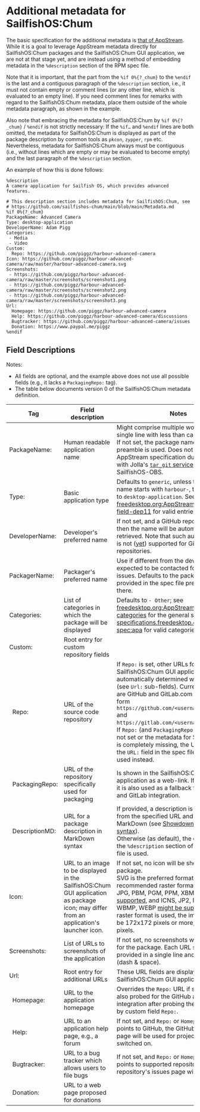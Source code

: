 # Additional metadata for SailfishOS:Chum

The basic specification for the additional metadata is [that of AppStream](https://freedesktop.org/software/appstream/docs/chap-Metadata.html#spec-component-filespec).
While it is a goal to leverage AppStream metadata directly for SailfishOS:Chum packages and the SailfishOS:Chum GUI application, we are not at that stage yet, and are instead using a method of embedding metadata in the `%description` section of the RPM spec file.

Note that it is important, that the part from the `%if 0%{?_chum}` to the `%endif` is the last and a contiguous paragraph of the `%description` section, i.e., it must not contain empty or comment lines (or any other line, which is evaluated to an empty line).
If you need comment lines for remarks with regard to the SailfishOS:Chum metadata, place them outside of the whole metadata paragraph, as shown in the example.

Also note that embracing the metadata for SailfishOS:Chum by `%if 0%{?_chum}` / `%endif` is not strictly necessary: If the `%if…` and `%endif` lines are both omitted, the metadata for SailfishOS:Chum is displayed as part of the package description by common tools as `pkcon`, `zypper`, `rpm` etc.
Nevertheless, metadata for SailfishOS:Chum always must be contiguous (i.e., without lines which are empty or may be evaluated to become empty) and the last paragraph of the `%description` section.

An example of how this is done follows:
```
%description
A camera application for Sailfish OS, which provides advanced features. 

# This description section includes metadata for SailfishOS:Chum, see
# https://github.com/sailfishos-chum/main/blob/main/Metadata.md
%if 0%{?_chum}
PackageName: Advanced Camera
Type: desktop-application
DeveloperName: Adam Pigg
Categories:
 - Media
 - Video
Custom:
  Repo: https://github.com/piggz/harbour-advanced-camera
Icon: https://github.com/piggz/harbour-advanced-camera/raw/master/harbour-advanced-camera.svg
Screenshots:
 - https://github.com/piggz/harbour-advanced-camera/raw/master/screenshots/screenshot1.png
 - https://github.com/piggz/harbour-advanced-camera/raw/master/screenshots/screenshot2.png
 - https://github.com/piggz/harbour-advanced-camera/raw/master/screenshots/screenshot3.png
Url:
  Homepage: https://github.com/piggz/harbour-advanced-camera
  Help: https://github.com/piggz/harbour-advanced-camera/discussions
  Bugtracker: https://github.com/piggz/harbour-advanced-camera/issues
  Donation: https://www.paypal.me/piggz
%endif
```

## Field Descriptions
Notes:
* All fields are optional, and the example above does not use all possible fields (e.g., it lacks a `PackagingRepo:` tag).
* The table below documents version 0 of the SailfishOS:Chum metadata definition.

| Tag                        | Field description                                          | Notes |
| -------------------------- | ---------------------------------------------------------- | ----- |
| PackageName:               | Human readable application name                            | Might comprise multiple words, must be a single line with less than ca. 24 characters.  If not set, the package name in the spec file preamble is used.  Does not follow AppStream specification due to conflicting with Jolla's [`tar_git` service](https://github.com/MeeGoIntegration/obs-service-tar-git) used by SailfishOS-OBS. |
| Type:                      | Basic application type                                     | Defaults to `generic`, unless the package name starts with `harbour-`, then it defaults to `desktop-application`.  See [freedesktop.org:AppStream-docs:YAML-field-dep11](https://www.freedesktop.org/software/appstream/docs/sect-AppStream-YAML.html#field-dep11-type) for valid entries. |
| DeveloperName:             | Developer's preferred name                                 | If not set, and a GitHub repository is set, then the name will be automatically retrieved.  Note that such automatic retrieval is not ([yet](https://github.com/sailfishos-chum/main/issues/81)) supported for GitLab repositories. |
| PackagerName:              | Packager's preferred name                                  | Use if different from the developer and is expected to be contacted for packaging issues.  Defaults to the packager name provided in the spec file preable, if set there. | 
| Categories:                | List of categories in which the package will be displayed  | Defaults to `- Other`; see [freedesktop.org:AppStream-docs:ct-categories](https://www.freedesktop.org/software/appstream/docs/chap-CollectionData.html#tag-ct-categories) for the general specification and [specifications.freedesktop.org:menu-spec:apa](https://specifications.freedesktop.org/menu-spec/latest/apa.html) for valid categories. |
| Custom:                    | Root entry for custom repository fields                    |       |
| &nbsp;&nbsp;Repo:          | URL of the source code repository                          | If `Repo:` is set, other URLs for the SailfishOS:Chum GUI application will be automatically determined when possible (see `Url:` sub-fields).  Currently supported are GitHub and GitLab.com URLs in the form `https://github.com/<username>/<reponame>` and `https://gitlab.com/<username>/<reponame>`.<br />If `Repo:` (and `PackagingRepo:`, see below) is not set or the metadata for SailfishOS:Chum is completely missing, the URL provided by the `URL:` field in the spec file preamble is used instead. |
| &nbsp;&nbsp;PackagingRepo: | URL of the repository specifically used for packaging      | Is shown in the SailfishOS:Chum GUI application as a web-link.  If `Repo:` is not set, it is also used as a fallback for the GitHub and GitLab integration. |
| &nbsp;&nbsp;DescriptionMD: | URL for a package description in MarkDown syntax           | If provided, a description is downloaded from the specified URL and rendered as MarkDown (see [Showdown's-Markdown-syntax](https://github.com/showdownjs/showdown/wiki/Showdown's-Markdown-syntax)).<br />Otherwise (as default), the description in the `%description` section of the RPM spec file is used. |
| Icon:                      | URL to an image to be displayed in the SailfishOS:Chum GUI application as package icon; may differ from an application's launcher icon. |  If not set, no icon will be shown for this package.<br />SVG is the preferred format, PNG the recommended raster format, BMP, GIF, JPG, PBM, PGM, PPM, XBM, XPM [are also supported](https://doc.qt.io/qt-5/qimagereader.html#supportedImageFormats), and ICNS, JP2, MNG, TGA, TIFF, WBMP, WEBP [might be supported](https://doc.qt.io/qt-5/qtimageformats-index.html).  If a raster format is used, the image size should be 172x172 pixels or more, up to 256x256 pixels. |
| Screenshots:               | List of URLs to screenshots of the application             | If not set, no screenshots will be displayed for the package.  Each URL should be provided in a single line and prefixed by `- ` (dash & space). |
| Url:                       | Root entry for additional URLs                             | These URL fields are displayed in the SailfishOS:Chum GUI application. |
| &nbsp;&nbsp;Homepage:      | URL to the application homepage                            | Overrides the `Repo:` URL if set.  This URL is also probed for the GitHub and GitLab integration after probing the URL provided by custom field `Repo:`. |
| &nbsp;&nbsp;Help:          | URL to an application help page, e.g., a forum             | If not set, and `Repo:` or `Homepage:` is set and points to GitHub, the GitHub discussion page will be used for projects which have it switched on. |
| &nbsp;&nbsp;Bugtracker:    | URL to a bug tracker which allows users to file bugs       | If not set, and `Repo:` or `Homepage:` is set and points to supported repository type, the repository's issues page will be used. |
| &nbsp;&nbsp;Donation:      | URL to a web page proposed for donations                   |       |
